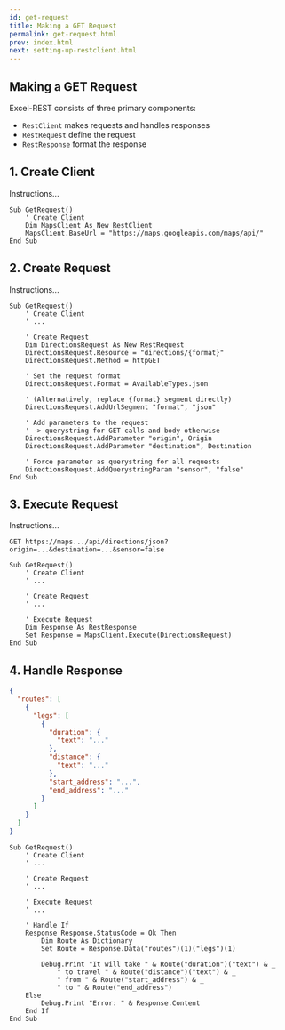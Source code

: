 ```yaml
---
id: get-request
title: Making a GET Request
permalink: get-request.html
prev: index.html
next: setting-up-restclient.html
---
```

<section class="docs-single">

# Making a GET Request

Excel-REST consists of three primary components: 

- `RestClient` makes requests and handles responses
- `RestRequest` define the request
- `RestResponse` format the response

</section>
<section class="docs-split">
  <div class="instructions">

## 1. Create Client

Instructions...

  </div>
  <div class="code">

```VB.net
Sub GetRequest()
    ' Create Client
    Dim MapsClient As New RestClient
    MapsClient.BaseUrl = "https://maps.googleapis.com/maps/api/"
End Sub
```

  </div>

</section>
<section class="docs-split">
  <div class="instructions">

## 2. Create Request

Instructions...

  </div>
  <div class="code">

```VB.net
Sub GetRequest()
    ' Create Client
    ' ...

    ' Create Request
    Dim DirectionsRequest As New RestRequest
    DirectionsRequest.Resource = "directions/{format}"
    DirectionsRequest.Method = httpGET

    ' Set the request format
    DirectionsRequest.Format = AvailableTypes.json

    ' (Alternatively, replace {format} segment directly)
    DirectionsRequest.AddUrlSegment "format", "json"

    ' Add parameters to the request 
    ' -> querystring for GET calls and body otherwise
    DirectionsRequest.AddParameter "origin", Origin
    DirectionsRequest.AddParameter "destination", Destination

    ' Force parameter as querystring for all requests
    DirectionsRequest.AddQuerystringParam "sensor", "false"
End Sub
```

  </div>
</section>
<section class="docs-split">
  <div class="instructions">

## 3. Execute Request

Instructions...

`GET https://maps.../api/directions/json?origin=...&destination=...&sensor=false`

  </div>
  <div class="code">

```VB.net
Sub GetRequest()
    ' Create Client
    ' ...

    ' Create Request
    ' ...

    ' Execute Request
    Dim Response As RestResponse
    Set Response = MapsClient.Execute(DirectionsRequest)
End Sub
```

  </div>
</section>
<section class="docs-split">
  <div class="instructions">

## 4. Handle Response

```json
{
  "routes": [
    {
      "legs": [
        {
          "duration": {
            "text": "..."
          },
          "distance": {
            "text": "..."
          },
          "start_address": "...",
          "end_address": "..."
        }
      ]
    }
  ]
}
```

  </div>
  <div class="code">

```VB.net
Sub GetRequest()
    ' Create Client
    ' ...

    ' Create Request
    ' ...

    ' Execute Request
    ' ...

    ' Handle If
    Response Response.StatusCode = Ok Then
        Dim Route As Dictionary
        Set Route = Response.Data("routes")(1)("legs")(1)

        Debug.Print "It will take " & Route("duration")("text") & _
            " to travel " & Route("distance")("text") & _
            " from " & Route("start_address") & _
            " to " & Route("end_address")
    Else
        Debug.Print "Error: " & Response.Content
    End If
End Sub
```

  </div>
</section>